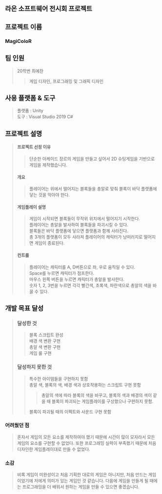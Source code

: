 ## 라온 소프트웨어 전시회 프로젝트
## 프로젝트 이름
### MagiColoR
## 팀 인원
> 20학번 최예찬
> > 게임 디자인, 프로그래밍 및 그래픽 디자인
## 사용 플랫폼 & 도구
> 플랫폼 : Unity <br>
> 도구 : Visual Studio 2019 C#
## 프로젝트 설명
> #### 프로젝트 선정 이유
> > 단순한 아케이드 장르의 게임을 만들고 싶어서 2D 슈팅게임을 기반으로 게임을 제작했습니다.
> #### 개요
> > 플레이어는 위에서 떨어지는 블록들을 총알로 맞춰 블록이 바닥 플랫폼에 닿는 것을 막아야 한다.
> #### 게임플레이 설명
> > 게임이 시작되면 블록들이 무작위 위치에서 떨어지기 시작한다.<br>
> > 플레이어는 총알을 발사하여 블록들을 파괴시킬 수 있다.<br>
> > 블록들은 바닥 플랫폼에 닿으면 플랫폼과 함께 사라진다.<br>
> > 총 3개의 플랫폼이 모두 사라져 플레이어의 캐릭터가 낭떠러지로 떨어지면 게임이 종료된다.
> #### 컨트롤
> > 플레이어는 캐릭터를 A, D버튼으로 좌, 우로 움직일 수 있다.<br>
> > Space를 누르면 캐릭터가 점프한다.<br>
> > 마우스 왼쪽 버튼을 누르면 캐릭터가 총알을 발사한다.<br>
> > 숫자 1, 2, 3번을 누르면 각각 빨간색, 초록색, 파란색으로 총알의 색을 바꿀 수 있다.<br>
## 개발 목표 달성
> ### 달성한 것
> > 블록 스크립트 완성<br>
> > 배경 색 변환 구현<br>
> > 총알 색 변환 구현<br>
> > 게임 룰 구현 <br>
> ### 달성하지 못한 것
> > 특수한 아이템들을 구현하지 못함<br>
> > 총알 색, 블록의 색, 배경 색과 상호작용하는 스크립트 구현 못함
> > > 총알의 색에 따라 블록의 색을 바꾸고, 블록의 색과 배경의 색이 같을 때 블록이 파괴되는 게임플레이를 구상했으나 구현하지 못함.<br>
> >
> > 블록이 파괴될 때의 이펙트와 사운드 구현 못함

### 어려웠던 점
> 혼자서 게임의 모든 요소를 제작하여야 했기 때문에 시간이 많이 모자라서 모든 게임의 요소를 구현할 수 없었다. 또한 프로그래밍 실력이 부족했기 때문에 처음 디자인한 게임플레이대로 만들 수 없었다.
### 소감
> 비록 게임이 미완성이고 처음 기획한 대로의 게임은 아니지만, 처음 만드는 게임이었기에 저에게 의미가 있는 게임인 것 같습니다. 다음에 게임을 만들게 될 때에는 프로그래밍을 더 배워서 원하는 게임을 만들 수 있으면 좋겠습니다.

